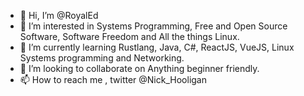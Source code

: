- 👋 Hi, I’m @RoyalEd
- 👀 I’m interested in Systems Programming, Free and Open Source Software, Software Freedom and All the things Linux. 
- 🌱 I’m currently learning Rustlang, Java, C#, ReactJS, VueJS, Linux Systems programming and Networking.
- 💞️ I’m looking to collaborate on Anything beginner friendly.
- 📫 How to reach me , twitter @Nick_Hooligan

<!---
RoyalEd/RoyalEd is a ✨ special ✨ repository because its `README.md` (this file) appears on your GitHub profile.
You can click the Preview link to take a look at your changes.
--->
